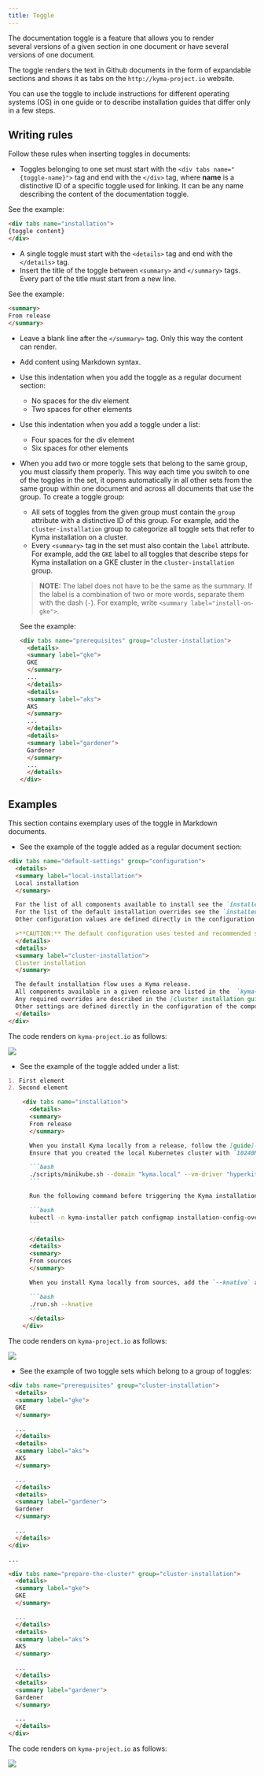 ```yaml
---
title: Toggle
---
```


The documentation toggle is a feature that allows you to render several versions of a given section in one document or have several versions of one document.

The toggle renders the text in Github documents in the form of expandable sections and shows it as tabs on the `http://kyma-project.io` website.

You can use the toggle to include instructions for different operating systems (OS) in one guide or to describe installation guides that differ only in a few steps.  

## Writing rules

Follow these rules when inserting toggles in documents:

* Toggles belonging to one set must start with the `<div tabs name="{toggle-name}">` tag and end with the `</div>` tag, where **name** is a distinctive ID of a specific toggle used for linking. It can be any name describing the content of the documentation toggle.

See the example:

```markdown
<div tabs name="installation">
{toggle content}
</div>
```

* A single toggle must start with the `<details>` tag and end with the `</details>` tag.
* Insert the title of the toggle between `<summary>` and `</summary>` tags. Every part of the title must start from a new line.

See the example:

``` markdown
<summary>
From release
</summary>
```

* Leave a blank line after the `</summary>` tag. Only this way the content can render.
* Add content using Markdown syntax.
* Use this indentation when you add the toggle as a regular document section:

  - No spaces for the div element
  - Two spaces for other elements

* Use this indentation when you add a toggle under a list:

  - Four spaces for the div element
  - Six spaces for other elements

* When you add two or more toggle sets that belong to the same group, you must classify them properly. This way each time you switch to one of the toggles in the set, it opens automatically in all other sets from the same group within one document and across all documents that use the group. To create a toggle group:

  - All sets of toggles from the given group must contain the `group` attribute with a distinctive ID of this group. For example, add the `cluster-installation` group to categorize all toggle sets that refer to Kyma installation on a cluster.
  - Every `<summary>` tag in the set must also contain the `label` attribute. For example, add the `GKE` label to all toggles that describe steps for Kyma installation on a GKE cluster in the `cluster-installation` group.

  > **NOTE:** The label does not have to be the same as the summary. If the label is a combination of two or more words, separate them with the dash (`-`). For example, write `<summary label="install-on-gke">`.

  See the example:

  ``` markdown
  <div tabs name="prerequisites" group="cluster-installation">
    <details>
    <summary label="gke">
    GKE
    </summary>
    ...
    </details>
    <details>
    <summary label="aks">
    AKS
    </summary>
    ...
    </details>
    <details>
    <summary label="gardener">
    Gardener
    </summary>
    ...
    </details>
  </div>
  ```

## Examples

This section contains exemplary uses of the toggle in Markdown documents.

* See the example of the toggle added as a regular document section:

```markdown
<div tabs name="default-settings" group="configuration">
  <details>
  <summary label="local-installation">
  Local installation
  </summary>

  For the list of all components available to install see the `installer-cr.yaml.tpl` file.
  For the list of the default installation overrides see the `installer-config-local.yaml.tpl` file.
  Other configuration values are defined directly in the configuration of the respective components.

  >**CAUTION:** The default configuration uses tested and recommended settings. Change them at your own risk.
  </details>
  <details>
  <summary label="cluster-installation">
  Cluster installation
  </summary>

  The default installation flow uses a Kyma release.
  All components available in a given release are listed in the  `kyma-installer-cluster.yaml`, which is one of the release artifacts.
  Any required overrides are described in the [cluster installation guide](#installation-install-kyma-on-a-cluster).
  Other settings are defined directly in the configuration of the components released with the given Kyma version.
  </details>
</div>
```

The code renders on `kyma-project.io` as follows:

![](./assets/toggle-flat-structure.png)

* See the example of the toggle added under a list:

```markdown
1. First element
2. Second element

    <div tabs name="installation">
      <details>
      <summary>
      From release
      </summary>

      When you install Kyma locally from a release, follow the [guide](https://kyma-project.io/docs/main/root/kyma/#installation-install-kyma-locally).
      Ensure that you created the local Kubernetes cluster with `10240Mb` memory and `30Gb` disk size.

      ```bash
      ./scripts/minikube.sh --domain "kyma.local" --vm-driver "hyperkit" --memory 10240Mb --disk-size 30g
      ```

      Run the following command before triggering the Kyma installation process:

      ```bash
      kubectl -n kyma-installer patch configmap installation-config-overrides -p '{"data": {"global.knative": "true", "global.kymaEventBus": "false", "global.natsStreaming.clusterID": "knative-nats-streaming"}}'
      ```

      </details>
      <details>
      <summary>
      From sources
      </summary>

      When you install Kyma locally from sources, add the `--knative` argument to the `run.sh` script. Run this command:

      ```bash
      ./run.sh --knative
      ```
      </details>
    </div>
```

The code renders on `kyma-project.io` as follows:

![](./assets/toggle_in_list.png)

* See the example of two toggle sets which belong to a group of toggles:

```markdown
<div tabs name="prerequisites" group="cluster-installation">
  <details>
  <summary label="gke">
  GKE
  </summary>

  ...
  </details>
  <details>
  <summary label="aks">
  AKS
  </summary>

  ...
  </details>
  <details>
  <summary label="gardener">
  Gardener
  </summary>

  ...
  </details>
</div>

...

<div tabs name="prepare-the-cluster" group="cluster-installation">
  <details>
  <summary label="gke">
  GKE
  </summary>

  ...
  </details>
  <details>
  <summary label="aks">
  AKS
  </summary>

  ...
  </details>
  <details>
  <summary label="gardener">
  Gardener
  </summary>

  ...
  </details>
</div>
```

The code renders on `kyma-project.io` as follows:

![](./assets/toggle-groups.png)
